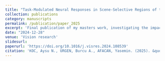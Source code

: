 ```yaml
---
title: "Task-Modulated Neural Responses in Scene-Selective Regions of the Human Brain"
collection: publications
category: manuscripts
permalink: /publication/paper_2025
excerpt: 'Final publication of my masters work, investigating the impact of task on scene perception'
date: "2024-12-28"
venue: 'Vision research'
slidesurl:
paperurl: 'https://doi.org/10.1016/j.visres.2024.108539'
citation: 'KOC, Aysu N., URGEN, Burcu A., AFACAN, Yasemin. (2025). &quot;Task-Modulated Neural Responses in Scene-Selective Regions of the Human Brain.&quot; <i>Vision Research</i>. 227.'
---
```

